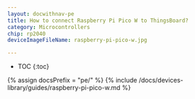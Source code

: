 ```yaml
---
layout: docwithnav-pe
title: How to connect Raspberry Pi Pico W to ThingsBoard?
category: Microcontrollers
chip: rp2040
deviceImageFileName: raspberry-pi-pico-w.jpg

---
```


* TOC
{:toc}

{% assign docsPrefix = "pe/" %}
{% include /docs/devices-library/guides/raspberry-pi-pico-w.md %}
